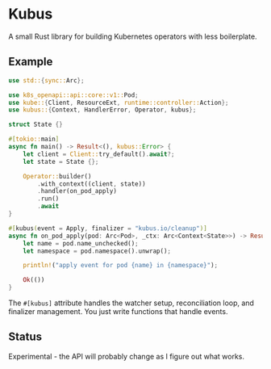 # Kubus

A small Rust library for building Kubernetes operators with less boilerplate.

## Example

```rust
use std::{sync::Arc};

use k8s_openapi::api::core::v1::Pod;
use kube::{Client, ResourceExt, runtime::controller::Action};
use kubus::{Context, HandlerError, Operator, kubus};

struct State {}

#[tokio::main]
async fn main() -> Result<(), kubus::Error> {
    let client = Client::try_default().await?;
    let state = State {};

    Operator::builder()
        .with_context((client, state))
        .handler(on_pod_apply)
        .run()
        .await
}

#[kubus(event = Apply, finalizer = "kubus.io/cleanup")]
async fn on_pod_apply(pod: Arc<Pod>, _ctx: Arc<Context<State>>) -> Result<(), HandlerError> {
    let name = pod.name_unchecked();
    let namespace = pod.namespace().unwrap();

    println!("apply event for pod {name} in {namespace}");

    Ok(())
}
```

The `#[kubus]` attribute handles the watcher setup, reconciliation loop, and finalizer management. You just write functions that handle events.

## Status

Experimental - the API will probably change as I figure out what works.
